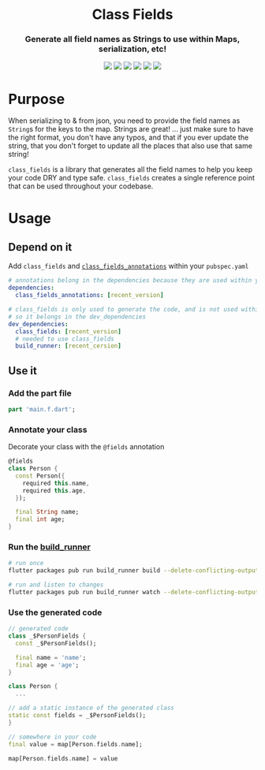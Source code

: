 <p align="center">
<h1 align="center">Class Fields</h1>
<h3 align="center">Generate all field names as Strings to use within Maps, serialization, etc!</h3>
</p>

<p align="center">
<a href="https://codecov.io/gh/mrgnhnt96/class_fields"><img src="https://codecov.io/gh/mrgnhnt96/class_fields/branch/master/graph/badge.svg?token=14TUA9TW6W"/></a>    
<a href="https://pub.dev/packages/class_fields"><img src="https://img.shields.io/pub/v/class_fields.svg" ></a>
<a href="https://github.com/mrgnhnt96/class_fields"><img src="https://img.shields.io/github/stars/mrgnhnt96/class_fields.svg?style=flat&logo=github&colorB=deeppink&label=stars" ></a>
<a href="https://pub.dev/packages/very_good_analysis"><img src="https://img.shields.io/badge/style-very_good_analysis-B22C89.svg" ></a>
<a href="https://github.com/tenhobi/effective_dart"><img src="https://img.shields.io/badge/style-effective_dart-40c4ff.svg" ></a>
<a href="https://opensource.org/licenses/MIT"><img src="https://img.shields.io/badge/license-MIT-blue.svg" ></a>
</p>

# Purpose

When serializing to & from json, you need to provide the field names as `String`s for the keys to the map. Strings are great! ... just make sure to have the right format, you don't have any typos, and that if you ever update the string, that you don't forget to update all the places that also use that same string!

`class_fields` is a library that generates all the field names to help you keep your code DRY and type safe. `class_fields` creates a single reference point that can be used throughout your codebase.

# Usage

## Depend on it

Add `class_fields` and [`class_fields_annotations`][annotation] within your `pubspec.yaml`

```yaml
# annotations belong in the dependencies because they are used within your code
dependencies:
  class_fields_annotations: [recent_version]

# class_fields is only used to generate the code, and is not used within your codebase
# so it belongs in the dev_dependencies
dev_dependencies:
  class_fields: [recent_version]
  # needed to use class_fields
  build_runner: [recent_cersion]
```

## Use it

### Add the part file

```dart
part 'main.f.dart';
```

### Annotate your class

Decorate your class with the `@fields` annotation

```dart
@fields
class Person {
  const Person({
    required this.name,
    required this.age,
  });

  final String name;
  final int age;
}
```

### Run the [build_runner]

```bash
# run once
flutter packages pub run build_runner build --delete-conflicting-outputs

# run and listen to changes
flutter packages pub run build_runner watch --delete-conflicting-outputs

```

### Use the generated code

```dart
// generated code
class _$PersonFields {
  const _$PersonFields();

  final name = 'name';
  final age = 'age';
}
```

```dart
class Person {
  ...

// add a static instance of the generated class
static const fields = _$PersonFields();
}
```

```dart
// somewhere in your code
final value = map[Person.fields.name];

map[Person.fields.name] = value
```

[annotation]: https://pub.dev/packages/class_fields_annotation
[build_runner]: https://pub.dev/packages/build_runner
